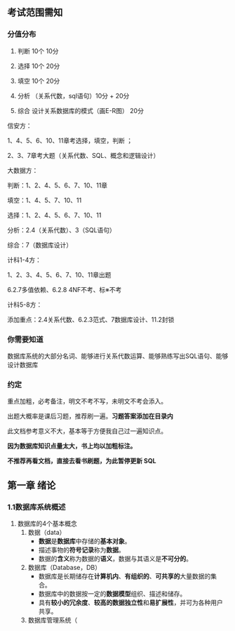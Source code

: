 ## 考试范围需知

### 分值分布

1. 判断 10个 10分

2. 选择  10个 20分

3. 填空 10个 20分

4. 分析  （关系代数，sql语句）10分 + 20分

5. 综合  设计关系数据库的模式（画E-R图） 20分

信安方：

1、4、5、6、10、11章考选择，填空，判断 ；

2、3、7章考大题（关系代数、SQL、概念和逻辑设计）

大数据方：

判断：1、2、4、5、6、7、10、11章

填空：1、4、5、7、10、11

选择：1、2、4、5、6、7、10、11

分析：2.4（关系代数）、3（SQL语句）

综合：7（数据库设计）

计科1-4方：

1、2、3、4、5、6、7、10、11章出题

6.2.7多值依赖、6.2.8 4NF不考、标※不考

计科5-8方：

添加重点：2.4关系代数、6.2.3范式、7数据库设计、11.2封锁

### 你需要知道

数据库系统的大部分名词、能够进行关系代数运算、能够熟练写出SQL语句、能够设计数据库

### 约定

重点加粗，必考备注，明文不考不写，未明文不考会添入。

出题大概率是课后习题，推荐刷一遍。**习题答案添加在目录内**

此文档参考意义不大，基本等于方便我自己过一遍知识点。

**因为数据库知识点量太大，书上均以加粗标注。**

**不推荐再看文档，直接去看书刷题，为此暂停更新 SQL**

## 第一章 绪论

### 1.1数据库系统概述

1. 数据库的4个基本概念
   1. 数据（data）
      - **数据**是**数据库**中存储的**基本对象**。
      - 描述事物的**符号记录**称为**数据**。
      - 数据的**含义**称为数据的**语义**，数据与其语义是**不可分的**。
   2. 数据库（Database，DB）
      - 数据库是长期储存在**计算机内**、**有组织的**、**可共享的**大量数据的集合。
      - 数据库中的数据按一定的**数据模型**组织、描述和储存。
      - 具有**较小的冗余度**、**较高的数据独立性**和**易扩展性**，并可为各种用户共享。
   3. 数据库管理系统（

